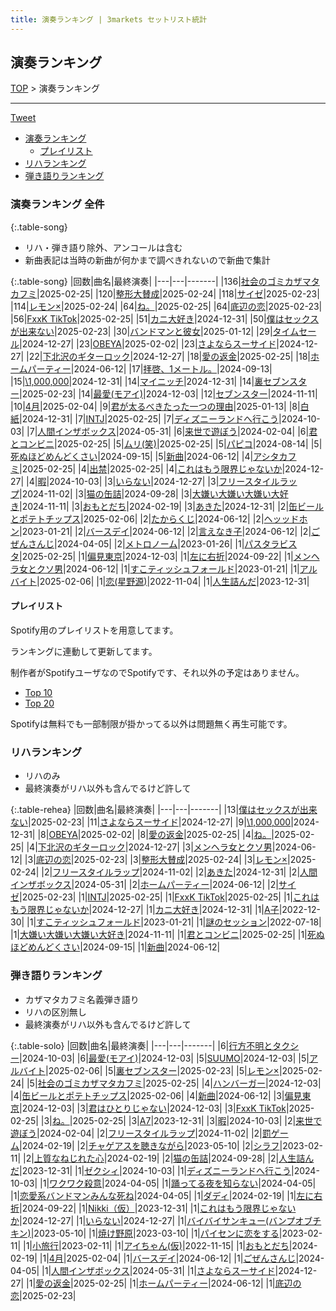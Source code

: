 ```yaml
---
title: 演奏ランキング | 3markets セットリスト統計
---
```

## 演奏ランキング


[TOP](/setlist/) > 演奏ランキング

___

 <a href="https://twitter.com/share?ref_src=twsrc%5Etfw" data-text="3markets[ ]セットリスト > 演奏ランキング" class="twitter-share-button" data-via="3markets" data-hashtags="3markets" data-related="3markets" data-show-count="false">Tweet</a>

* [演奏ランキング](#演奏ランキング)
    * [プレイリスト](#プレイリスト)
* [リハランキング](#リハランキング)
* [弾き語りランキング](#弾き語りランキング)


### 演奏ランキング 全件

{:.table-song}

* リハ・弾き語り除外、アンコールは含む
* 新曲表記は当時の新曲が何かまで調べきれないので新曲で集計

{:.table-song}
|回数|曲名|最終演奏|
|---|---|-------|
|136|[社会のゴミカザマタカフミ](song002.html)|2025-02-25|
|120|[整形大賛成](song005.html)|2025-02-24|
|118|[サイゼ](song004.html)|2025-02-23|
|114|[レモン×](song003.html)|2025-02-24|
|64|[ね。](song076.html)|2025-02-25|
|64|[底辺の恋](song008.html)|2025-02-23|
|56|[FxxK TikTok](song082.html)|2025-02-25|
|51|[カニ大好き](song079.html)|2024-12-31|
|50|[僕はセックスが出来ない](song006.html)|2025-02-23|
|30|[バンドマンと彼女](song009.html)|2025-01-12|
|29|[タイムセール](song007.html)|2024-12-27|
|23|[OBEYA](song021.html)|2025-02-02|
|23|[さよならスーサイド](song013.html)|2024-12-27|
|22|[下北沢のギターロック](song015.html)|2024-12-27|
|18|[愛の返金](song012.html)|2025-02-25|
|18|[ホームパーティー](song011.html)|2024-06-12|
|17|[拝啓、1メートル。](song010.html)|2024-09-13|
|15|[\1,000,000](song022.html)|2024-12-31|
|14|[マイニッチ](song046.html)|2024-12-31|
|14|[裏セブンスター](song017.html)|2025-02-23|
|14|[最愛(モアイ)](song014.html)|2024-12-03|
|12|[セブンスター](song020.html)|2024-11-11|
|10|[4月](song029.html)|2025-02-04|
|9|[君が太るべきたった一つの理由](song034.html)|2025-01-13|
|8|[白紙](song098.html)|2024-12-31|
|7|[INTJ](song096.html)|2025-02-25|
|7|[ディズニーランドへ行こう](song095.html)|2024-10-03|
|7|[人間インザボックス](song016.html)|2024-05-31|
|6|[来世で遊ぼう](song075.html)|2024-02-04|
|6|[君とコンビニ](song024.html)|2025-02-25|
|5|[ムリ(笑)](song099.html)|2025-02-25|
|5|[パピコ](song036.html)|2024-08-14|
|5|[死ぬほどめんどくさい](song018.html)|2024-09-15|
|5|[新曲](song001.html)|2024-06-12|
|4|[アシタカフミ](song101.html)|2025-02-25|
|4|[出禁](song100.html)|2025-02-25|
|4|[これはもう限界じゃないか](song081.html)|2024-12-27|
|4|[暇](song040.html)|2024-10-03|
|3|[いらない](song078.html)|2024-12-27|
|3|[フリースタイルラップ](song074.html)|2024-11-02|
|3|[猫の缶詰](song041.html)|2024-09-28|
|3|[大嫌い大嫌い大嫌い大好き](song035.html)|2024-11-11|
|3|[おもとだち](song033.html)|2024-02-19|
|3|[あきた](song019.html)|2024-12-31|
|2|[缶ビールとポテトチップス](song043.html)|2025-02-06|
|2|[たからくじ](song032.html)|2024-06-12|
|2|[ヘッッドホン](song030.html)|2023-01-21|
|2|[バースデイ](song028.html)|2024-06-12|
|2|[言えなき子](song027.html)|2024-06-12|
|2|[ごぜんさんじ](song026.html)|2024-04-05|
|2|[メトロノーム](song025.html)|2023-01-26|
|1|[パスタラビスタ](song102.html)|2025-02-25|
|1|[偏見東京](song092.html)|2024-12-03|
|1|[左に右折](song087.html)|2024-09-22|
|1|[メンヘラ女とクソ男](song072.html)|2024-06-12|
|1|[すこティッシュフォールド](song045.html)|2023-01-21|
|1|[アルバイト](song042.html)|2025-02-06|
|1|[恋(星野源)](song037.html)|2022-11-04|
|1|[人生詰んだ](song031.html)|2023-12-31|


#### プレイリスト

Spotify用のプレイリストを用意してます。

ランキングに連動して更新してます。

制作者がSpotifyユーザなのでSpotifyです、それ以外の予定はありません。

* [Top 10](https://open.spotify.com/playlist/2k4rxGfOCIWZhr0lHnA0Yf)
* [Top 20](https://open.spotify.com/playlist/00msjQPDjFaoAm6IIEM2ka)

Spotifyは無料でも一部制限が掛かってる以外は問題無く再生可能です。

### リハランキング

* リハのみ
* 最終演奏がリハ以外も含んでるけど許して


{:.table-rehea}
|回数|曲名|最終演奏|
|---|---|-------|
|13|[僕はセックスが出来ない](song006.html)|2025-02-23|
|11|[さよならスーサイド](song013.html)|2024-12-27|
|9|[\1,000,000](song022.html)|2024-12-31|
|8|[OBEYA](song021.html)|2025-02-02|
|8|[愛の返金](song012.html)|2025-02-25|
|4|[ね。](song076.html)|2025-02-25|
|4|[下北沢のギターロック](song015.html)|2024-12-27|
|3|[メンヘラ女とクソ男](song072.html)|2024-06-12|
|3|[底辺の恋](song008.html)|2025-02-23|
|3|[整形大賛成](song005.html)|2025-02-24|
|3|[レモン×](song003.html)|2025-02-24|
|2|[フリースタイルラップ](song074.html)|2024-11-02|
|2|[あきた](song019.html)|2024-12-31|
|2|[人間インザボックス](song016.html)|2024-05-31|
|2|[ホームパーティー](song011.html)|2024-06-12|
|2|[サイゼ](song004.html)|2025-02-23|
|1|[INTJ](song096.html)|2025-02-25|
|1|[FxxK TikTok](song082.html)|2025-02-25|
|1|[これはもう限界じゃないか](song081.html)|2024-12-27|
|1|[カニ大好き](song079.html)|2024-12-31|
|1|[A子](song047.html)|2022-12-30|
|1|[すこティッシュフォールド](song045.html)|2023-01-21|
|1|[謎のセッション](song038.html)|2022-07-18|
|1|[大嫌い大嫌い大嫌い大好き](song035.html)|2024-11-11|
|1|[君とコンビニ](song024.html)|2025-02-25|
|1|[死ぬほどめんどくさい](song018.html)|2024-09-15|
|1|[新曲](song001.html)|2024-06-12|


### 弾き語りランキング

* カザマタカフミ名義弾き語り
* リハの区別無し
* 最終演奏がリハ以外も含んでるけど許して


{:.table-solo}
|回数|曲名|最終演奏|
|---|---|-------|
|6|[行方不明とタクシー](song039.html)|2024-10-03|
|6|[最愛(モアイ)](song014.html)|2024-12-03|
|5|[SUUMO](song083.html)|2024-12-03|
|5|[アルバイト](song042.html)|2025-02-06|
|5|[裏セブンスター](song017.html)|2025-02-23|
|5|[レモン×](song003.html)|2025-02-24|
|5|[社会のゴミカザマタカフミ](song002.html)|2025-02-25|
|4|[ハンバーガー](song084.html)|2024-12-03|
|4|[缶ビールとポテトチップス](song043.html)|2025-02-06|
|4|[新曲](song001.html)|2024-06-12|
|3|[偏見東京](song092.html)|2024-12-03|
|3|[君はひとりじゃない](song091.html)|2024-12-03|
|3|[FxxK TikTok](song082.html)|2025-02-25|
|3|[ね。](song076.html)|2025-02-25|
|3|[A7](song073.html)|2023-12-31|
|3|[暇](song040.html)|2024-10-03|
|2|[来世で遊ぼう](song075.html)|2024-02-04|
|2|[フリースタイルラップ](song074.html)|2024-11-02|
|2|[罰ゲーム](song071.html)|2024-02-19|
|2|[チャゲアスを聴きながら](song070.html)|2023-05-10|
|2|[シラフ](song050.html)|2023-02-11|
|2|[上質なねじれた心](song048.html)|2024-02-19|
|2|[猫の缶詰](song041.html)|2024-09-28|
|2|[人生詰んだ](song031.html)|2023-12-31|
|1|[ゼクシィ](song097.html)|2024-10-03|
|1|[ディズニーランドへ行こう](song095.html)|2024-10-03|
|1|[ワクワク殺意](song094.html)|2024-04-05|
|1|[踊ってる夜を知らない](song093.html)|2024-04-05|
|1|[恋愛系バンドマンみんな死ね](song090.html)|2024-04-05|
|1|[ダディ](song088.html)|2024-02-19|
|1|[左に右折](song087.html)|2024-09-22|
|1|[Nikki（仮）](song085.html)|2023-12-31|
|1|[これはもう限界じゃないか](song081.html)|2024-12-27|
|1|[いらない](song078.html)|2024-12-27|
|1|[バイバイサンキュー(バンプオブチキン)](song077.html)|2023-05-10|
|1|[焼け野原](song069.html)|2023-03-10|
|1|[パイセンに恋をする](song051.html)|2023-02-11|
|1|[小旅行](song049.html)|2023-02-11|
|1|[アイちゃん(仮)](song044.html)|2022-11-15|
|1|[おもとだち](song033.html)|2024-02-19|
|1|[4月](song029.html)|2025-02-04|
|1|[バースデイ](song028.html)|2024-06-12|
|1|[ごぜんさんじ](song026.html)|2024-04-05|
|1|[人間インザボックス](song016.html)|2024-05-31|
|1|[さよならスーサイド](song013.html)|2024-12-27|
|1|[愛の返金](song012.html)|2025-02-25|
|1|[ホームパーティー](song011.html)|2024-06-12|
|1|[底辺の恋](song008.html)|2025-02-23|


<script src="https://cdnjs.cloudflare.com/ajax/libs/jquery/3.6.1/jquery.min.js" integrity="sha512-aVKKRRi/Q/YV+4mjoKBsE4x3H+BkegoM/em46NNlCqNTmUYADjBbeNefNxYV7giUp0VxICtqdrbqU7iVaeZNXA==" crossorigin="anonymous" referrerpolicy="no-referrer"></script>
<script src="https://cdnjs.cloudflare.com/ajax/libs/jquery.tablesorter/2.31.3/js/jquery.tablesorter.min.js" integrity="sha512-qzgd5cYSZcosqpzpn7zF2ZId8f/8CHmFKZ8j7mU4OUXTNRd5g+ZHBPsgKEwoqxCtdQvExE5LprwwPAgoicguNg==" crossorigin="anonymous" referrerpolicy="no-referrer"></script>
<link rel="stylesheet" href="https://cdnjs.cloudflare.com/ajax/libs/jquery.tablesorter/2.31.3/css/theme.default.min.css" integrity="sha512-wghhOJkjQX0Lh3NSWvNKeZ0ZpNn+SPVXX1Qyc9OCaogADktxrBiBdKGDoqVUOyhStvMBmJQ8ZdMHiR3wuEq8+w==" crossorigin="anonymous" referrerpolicy="no-referrer" />
<script>
$(function() {
    $(".table-song").tablesorter();
    $(".table-rehea").tablesorter();
    $(".table-solo").tablesorter();
});
</script>

<script async src="https://platform.twitter.com/widgets.js" charset="utf-8"></script>